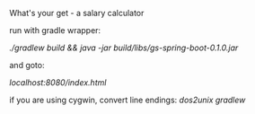 What's your get - a salary calculator

run with gradle wrapper:

_./gradlew build && java -jar build/libs/gs-spring-boot-0.1.0.jar_

and goto:

_localhost:8080/index.html_

if you are using cygwin, convert line endings:
_dos2unix gradlew_
